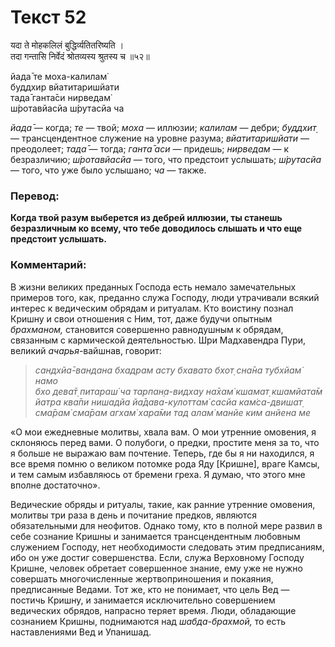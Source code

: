 # Текст 52

यदा ते मोहकलिलं बुद्धिर्व्यतितरिष्यति ।  
तदा गन्तासि निर्वेदं श्रोतव्यस्य श्रुतस्य च ॥५२॥

йада̄ те моха-калилам̇  
буддхир вйатитаришйати  
тада̄ ганта̄си нирведам̇  
ш́ротавйасйа ш́рутасйа ча

_йада̄_ — когда; _те_ — твой; _моха_ — иллюзии; _калилам_ — дебри; _буддхит̣_ — трансцендентное служение на уровне разума; _вйатитаришйати_ — преодолеет; _тада̄_ — тогда; _ганта̄ аси_ — придешь; _нирведам_ — к безразличию; _ш́ротавйасйа_ — того, что предстоит услышать; _ш́рутасйа_ — того, что уже было услышано; _ча_ — также.

### Перевод:

**Когда твой разум выберется из дебрей иллюзии, ты станешь безразличным ко всему, что тебе доводилось слышать и что еще предстоит услышать.**

### Комментарий:

В жизни великих преданных Господа есть немало замечательных примеров того, как, преданно служа Господу, люди утрачивали всякий интерес к ведическим обрядам и ритуалам. Кто воистину познал Кришну и свои отношения с Ним, тот, даже будучи опытным _брахманом,_ становится совершенно равнодушным к обрядам, связанным с кармической деятельностью. Шри Мадхавендра Пури, великий _ачарья_-вайшнав, говорит:

> _сандхйа̄-вандана бхадрам асту бхавато бхот̣ сна̄на тубхйам̇ намо  
> бхо дева̄т̣ питараш́ ча тарпан̣а-видхау на̄хам̇ кшамат̣ кшамйата̄м  
> йатра ква̄пи нишадйа йа̄дава-кулоттам̇ сасйа кам̇са-двишат̣  
> сма̄рам̇ сма̄рам агхам̇ хара̄ми тад алам̇ манйе ким анйена ме_

«О мои ежедневные молитвы, хвала вам. О мои утренние омовения, я склоняюсь перед вами. О полубоги, о предки, простите меня за то, что я больше не выражаю вам почтение. Теперь, где бы я ни находился, я все время помню о великом потомке рода Яду [Кришне], враге Камсы, и тем самым избавляюсь от бремени греха. Я думаю, что этого мне вполне достаточно».

Ведические обряды и ритуалы, такие, как ранние утренние омовения, молитвы три раза в день и почитание предков, являются обязательными для неофитов. Однако тому, кто в полной мере развил в себе сознание Кришны и занимается трансцендентным любовным служением Господу, нет необходимости следовать этим предписаниям, ибо он уже достиг совершенства. Если, служа Верховному Господу Кришне, человек обретает совершенное знание, ему уже не нужно совершать многочисленные жертвоприношения и покаяния, предписанные Ведами. Тот же, кто не понимает, что цель Вед — постичь Кришну, и занимается исключительно совершением ведических обрядов, напрасно теряет время. Люди, обладающие сознанием Кришны, поднимаются над _шабда-брахмой,_ то есть наставлениями Вед и Упанишад.